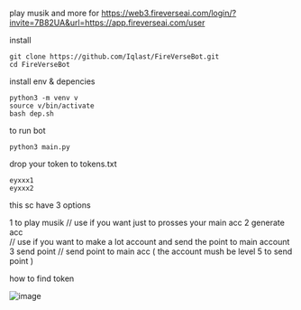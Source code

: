 play musik and more for https://web3.fireverseai.com/login/?invite=7B82UA&url=https://app.fireverseai.com/user




install

    git clone https://github.com/Iqlast/FireVerseBot.git
    cd FireVerseBot

install env & depencies

    python3 -m venv v
    source v/bin/activate
    bash dep.sh

to run bot 

    python3 main.py

drop your token to tokens.txt

    eyxxx1
    eyxxx2

this sc have 3 options 

1 to play musik 
  // use if you want just to prosses your main acc
2 generate acc  
  // use if you want to make a lot account and send the point to main account
3 send point 
  // send point to main acc ( the account mush be level 5 to send point )

how to find token 

![image](https://github.com/user-attachments/assets/e70b5353-9524-41fb-a891-302c68e09da6)

 

